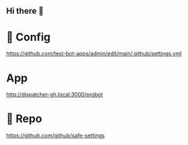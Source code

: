 ## Hi there 👋

# 🌈 Config
https://github.com/test-bot-apps/admin/edit/main/.github/settings.yml

# App
http://dispatcher-gh.local:3000/probot

# 🧙 Repo
https://github.com/github/safe-settings
<!--

**Here are some ideas to get you started:**

🙋‍♀️ A short introduction - what is your organization all about?
🌈 Contribution guidelines - how can the community get involved?
👩‍💻 Useful resources - where can the community find your docs? Is there anything else the community should know?
🍿 Fun facts - what does your team eat for breakfast?
🧙 Remember, you can do mighty things with the power of [Markdown](https://docs.github.com/github/writing-on-github/getting-started-with-writing-and-formatting-on-github/basic-writing-and-formatting-syntax)
-->
